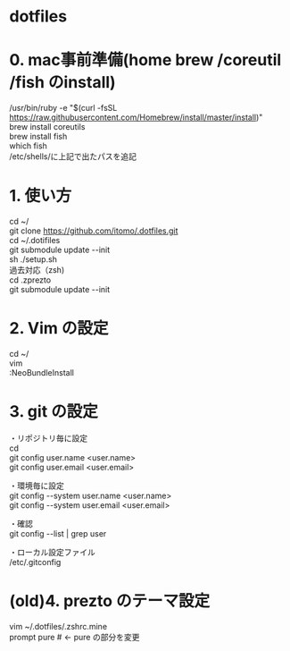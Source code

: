 dotfiles
========
# 0. mac事前準備(home brew /coreutil /fish のinstall)
/usr/bin/ruby -e "$(curl -fsSL https://raw.githubusercontent.com/Homebrew/install/master/install)"  
brew install coreutils  
brew install fish  
which fish  
/etc/shells/に上記で出たパスを追記  

# 1. 使い方
cd ~/  
git clone https://github.com/itomo/.dotfiles.git  
cd ~/.dotifiles  
git submodule update --init  
sh ./setup.sh  
過去対応（zsh)  
cd .zprezto  
git submodule update --init  

# 2. Vim の設定
cd ~/  
vim  
:NeoBundleInstall  

# 3. git の設定
・リポジトリ毎に設定  
cd <repository-path>  
git config user.name <user.name>  
git config user.email <user.email>  

・環境毎に設定  
git config --system user.name <user.name>  
git config --system user.email <user.email>  

・確認  
git config --list | grep user  

・ローカル設定ファイル  
/etc/.gitconfig  

# (old)4. prezto のテーマ設定  
vim ~/.dotfiles/.zshrc.mine  
prompt pure # <- pure の部分を変更  
